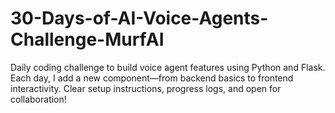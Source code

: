 # 30-Days-of-AI-Voice-Agents-Challenge-MurfAI
Daily coding challenge to build voice agent features using Python and Flask. Each day, I add a new component—from backend basics to frontend interactivity. Clear setup instructions, progress logs, and open for collaboration!
